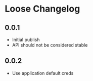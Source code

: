 # Loose Changelog

## 0.0.1
- Initial publish
- API should not be considered stable

## 0.0.2
- Use application default creds